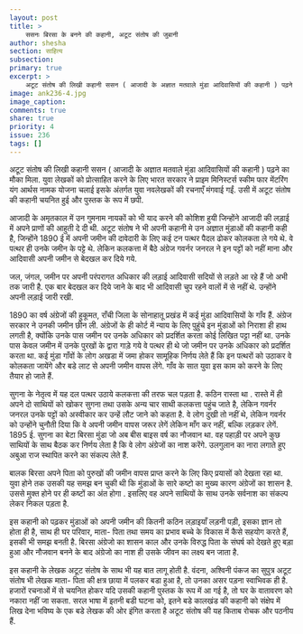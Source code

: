 ```yaml
---
layout: post
title: >
    ससनः बिरसा के बनने की कहानी, अटूट संतोष की जुबानी
author: shesha
section: साहित्य
subsection:
primary: true
excerpt: >
    अटूट संतोष की लिखी कहानी ससन ( आजादी के अज्ञात मतवाले मुंडा आदिवासियों की कहानी ) पढ़ने का मौका मिला. युवा लेखकों को प्रोत्साहित करने के लिए भारत सरकार ने प्राइम मिनिस्टर्स स्कीम फार मेंटरिंग यंग आर्थस नामक योजना चलाई इसके अंतर्गत युवा नवलेखकों की रचनाएँ मंगवाई गईं.
image: ank236-4.jpg
image_caption: 
comments: true
share: true
priority: 4
issue: 236
tags: []
---
```


अटूट संतोष की लिखी कहानी ससन ( आजादी के अज्ञात मतवाले मुंडा आदिवासियों की कहानी ) पढ़ने का मौका मिला. युवा लेखकों को प्रोत्साहित करने के लिए भारत सरकार ने प्राइम मिनिस्टर्स स्कीम फार मेंटरिंग यंग आर्थस नामक योजना चलाई इसके अंतर्गत युवा नवलेखकों की रचनाएँ मंगवाई गईं. उसी में अटूट संतोष की कहानी चयनित हुई और पुस्तक के रूप में छपी.

आजादी के अमृतकाल में उन गुमनाम नायकों को भी याद करने की कोशिश हुयी जिन्होंने आजादी की लड़ाई में अपने प्राणों की आहुती दे दी थी. अटूट संतोष ने भी अपनी कहानी मे उन अज्ञात मुंडाओं की कहानी कही है, जिन्होंने 1890 ई में अपनी जमीन की दावेदारी के लिए कई टन पत्थर पैदल ढोकर कोलकता ले गये थे. वे पत्थर ही उनके जमीन  के पट्टे थे.  लेकिन कलकत्ता में बैठे अंग्रेज गवर्नर जनरल ने इन पट्टों को नहीं माना और आदिवासी अपनी जमीन से बेदखल कर दिये गये.

जल, जंगल, जमीन पर अपनी परंपरागत अधिकार की लड़ाई आदिवासी सदियों से लड़ते आ रहे हैं जो अभी तक जारी है. एक बार बेदखल कर दिये जाने के बाद भी आदिवासी चुप रहने वालों में से नहीं थे. उन्होंने अपनी लड़ाई जारी रखी.

1890 का वर्ष अंग्रेजों की हुकूमत, राँची जिला के सोनाहातू प्रखंड में कई मुंडा आदिवासियों के गाँव हैं. अंग्रेज सरकार ने उनकी जमीन छीन ली. अंग्रेजों के ही कोर्ट में न्याय के लिए पुहुंचे इन मुंडाओं को निराशा ही हाथ लगती है, क्योंकि उनके पास जमीन पर उनके अधिकार को प्रदर्शित करता कोई लिखित पट्टा नहीं था. उनके पास केवल जमीन में उनके पुरखों के द्वारा गाड़े गये वे पत्थर ही थे जो जमीन पर उनके अधिकार को प्रदर्शित करता था. कई मुंडा गाँवों के लोग अखडा में जमा होकर सामूहिक निर्णय लेते हैं कि इन पत्थरों को उठाकर वे कोलकता जायेंगे और बडे लाट से अपनी जमीन वापस लेंगे. गाँव के सात युवा इस काम को करने के लिए तैयार हो जाते हैं.

सुगना के नेतृत्व में यह दल पत्थर उठाये कलकत्ता की तरफ चल पड़ता है. कठिन रास्ता था . रास्ते में ही अपने दो साथियों को खोकर सुगना तथा उसके अन्य चार साथी कलकत्ता पहुंच जाते है, लेकिन गवर्नर जनरल उनके पट्टों को अस्वीकार कर उन्हें लौट जाने को कहता है. वे लोग दुखी तो नहीं थे, लेकिन गवर्नर को उन्होंने चुनौती दिया कि वे अपनी जमीन वापस जरूर लेगें लेकिन माँग कर नहीं, बल्कि लड़कर लेगें.
1895 ई. सुगना का बेटा बिरसा मुंडा जो अब बीस बाइस वर्ष का नौजवान था. वह पहाड़ी पर अपने कुछ साथियों के साथ बैठक कर निर्णय लेता है कि वे लोग अंग्रेजों का नाश करेंगे. उलगुलान का नारा लगाते हुए अबुआ राज स्थापित करने का संकल्प लेते हैं.

बालक बिरसा अपने पिता को पुरुखों की जमीन वापस प्राप्त करने के लिए किए प्रयासों को देखता रहा था. युवा होने तक उसकी यह समझ बन चुकी थी कि मुंडाओं के सारे कष्टो का मुख्य कारण अंग्रेजों का शासन है. उससे मुक्त होने पर ही कष्टों का अंत होगा . इसलिए वह अपने साथियों के साथ उनके सर्वनाश का संकल्प लेकर निकल पड़ता है.

इस कहानी को पढ़कर मुंडाओं को अपनी जमीन की कितनी कठिन लड़ाइयाँ लड़नी पड़ी, इसका ज्ञान तो होता ही है, साथ ही घर परिवार, माता- पिता तथा समय का प्रभाव बच्चे के विकास में कैसे सहयोग करते हैं, इसकी भी समझ बनती है. बिरसा अंग्रेजो का शासन काल और उनके विरुद्ध पिता के संघर्ष को देखते हुए बड़ा हुआ और नौजवान बनने के बाद अंग्रेजो का नाश ही उसके जीवन का लक्ष्य बन जाता है.

इस कहानी के लेखक अटूट संतोष के साथ भी यह बात लागू होती है. वंदना, अश्विनी पंकज का सुपुत्र अटूट संतोष भी लेखक माता- पिता की क्षत्र छाया में पलकर बडा हुआ है, तो उनका असर पड़ना स्वाभिवक ही है. हजारों रचनाओं में से चयनित होकर यदि उसकी कहानी पुस्तक के रूप में आ गई है, तो घर के वातावरण को नकारा नहीं जा सकता. सरल भाषा में इतनी बडी घटना को, इतने बडे कालखंड की कहानी को संक्षेप में लिख देना भविष्य के एक बडे लेखक की ओर इंगित करता है अटूट संतोष की यह किताब रोचक और पठनीय हैं.